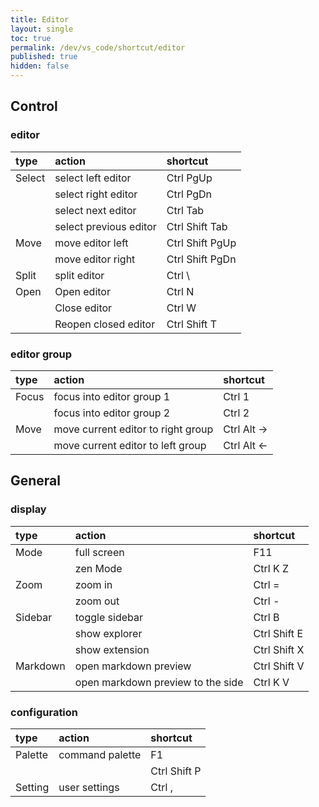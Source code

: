 ```yaml
---
title: Editor
layout: single
toc: true
permalink: /dev/vs_code/shortcut/editor
published: true
hidden: false
---
```


## Control

### editor

| type | action | shortcut |
| :-   | :-     | :-       |
| Select | select left editor     | <span class="kc_rd">Ctrl</span> <span class="kc_gr">PgUp</span> |
|        | select right editor    | <span class="kc_rd">Ctrl</span> <span class="kc_gr">PgDn</span> |
|        | select next editor     | <span class="kc_rd">Ctrl</span> <span class="kc_gr">Tab</span>  |
|        | select previous editor | <span class="kc_rd">Ctrl</span> <span class="kc_rd">Shift</span> <span class="kc_gr">Tab</span> |
| Move | move editor left  | <span class="kc_rd">Ctrl</span> <span class="kc_rd">Shift</span> <span class="kc_gr">PgUp</span> |
|      | move editor right | <span class="kc_rd">Ctrl</span> <span class="kc_rd">Shift</span> <span class="kc_gr">PgDn</span> |
| Split | split editor | <span class="kc_rd">Ctrl</span> <span class="kc_bl">\\</span> |
| Open | Open editor          | <span class="kc_rd">Ctrl</span> <span class="kc_or">N</span> |
|      | Close editor         | <span class="kc_rd">Ctrl</span> <span class="kc_or">W</span> |
|      | Reopen closed editor | <span class="kc_rd">Ctrl</span> <span class="kc_rd">Shift</span> <span class="kc_or">T</span> |

### editor group

| type | action | shortcut |
| :-   | :-     | :-       |
| Focus | focus into editor group 1 | <span class="kc_rd">Ctrl</span> <span class="kc_bl">1</span> |
|       | focus into editor group 2 | <span class="kc_rd">Ctrl</span> <span class="kc_bl">2</span> |
| Move | move current editor to right group | <span class="kc_rd">Ctrl</span> <span class="kc_rd">Alt</span> <span class="kc_bl">→</span> |
|      | move current editor to left group  | <span class="kc_rd">Ctrl</span> <span class="kc_rd">Alt</span> <span class="kc_bl">←</span> |

## General

### display
  
| type | action | shortcut |
| :-   | :-     | :-       |
| Mode | full screen | <span class="kc_gr">F11</span> |
|      | zen Mode    | <span class="kc_rd">Ctrl</span> <span class="kc_or">K</span> <span class="kc_or">Z</span> |
| Zoom | zoom in  | <span class="kc_rd">Ctrl</span> <span class="kc_bl">=</span> |
|      | zoom out | <span class="kc_rd">Ctrl</span> <span class="kc_bl">-</span> |
| Sidebar | toggle sidebar | <span class="kc_rd">Ctrl</span> <span class="kc_or">B</span> |
|         | show explorer  | <span class="kc_rd">Ctrl</span> <span class="kc_rd">Shift</span> <span class="kc_or">E</span> |
|         | show extension | <span class="kc_rd">Ctrl</span> <span class="kc_rd">Shift</span> <span class="kc_or">X</span> |
| Markdown | open markdown preview             | <span class="kc_rd">Ctrl</span> <span class="kc_rd">Shift</span> <span class="kc_or">V</span> |
|          | open markdown preview to the side | <span class="kc_rd">Ctrl</span> <span class="kc_or">K</span>     <span class="kc_or">V</span> |

### configuration

| type | action | shortcut |
| :-   | :-     | :-       |
| Palette | command palette | <span class="kc_gr">F1</span> |
|         |                 | <span class="kc_rd">Ctrl</span> <span class="kc_rd">Shift</span> <span class="kc_or">P</span> |
| Setting | user settings   | <span class="kc_rd">Ctrl</span> <span class="kc_bl">,</span> |
